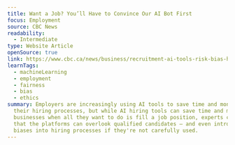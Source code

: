 ```yaml
---
title: Want a Job? You’ll Have to Convince Our AI Bot First
focus: Employment
source: CBC News
readability:
  - Intermediate
type: Website Article
openSource: true
link: https://www.cbc.ca/news/business/recruitment-ai-tools-risk-bias-hidden-workers-keywords-1.6718151
learnTags:
  - machineLearning
  - employment
  - fairness
  - bias
  - ethics
summary: Employers are increasingly using AI tools to save time and money in
  their hiring processes, but while AI hiring tools can save time and money for
  businesses when all they want to do is fill a job position, experts caution
  that the platforms can overlook qualified candidates — and even introduce new
  biases into hiring processes if they're not carefully used.
---
```

